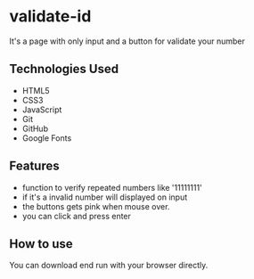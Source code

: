 # validate-id

It's a page with only input and a button for validate your number

## Technologies Used

* HTML5
* CSS3
* JavaScript
* Git
* GitHub
* Google Fonts

## Features

- function to verify repeated numbers like '11111111'
- if it's a invalid number will displayed on input 
- the buttons gets pink when mouse over.
- you can click and press enter  

## How to use

You can download end run with your browser directly.

